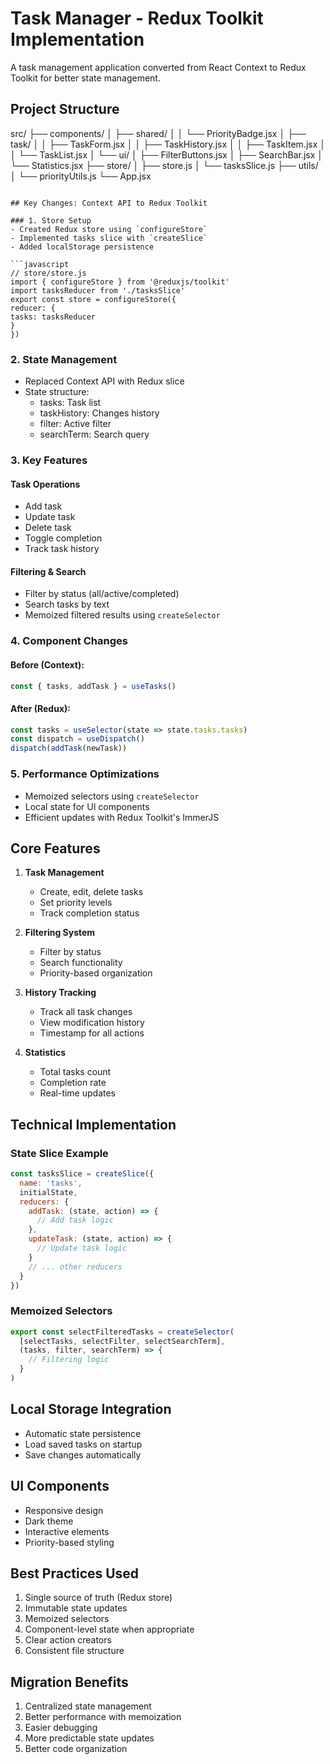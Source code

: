# Task Manager - Redux Toolkit Implementation

A task management application converted from React Context to Redux Toolkit for better state management.

## Project Structure

src/
├── components/
│ ├── shared/
│ │ └── PriorityBadge.jsx
│ ├── task/
│ │ ├── TaskForm.jsx
│ │ ├── TaskHistory.jsx
│ │ ├── TaskItem.jsx
│ │ └── TaskList.jsx
│ └── ui/
│ ├── FilterButtons.jsx
│ ├── SearchBar.jsx
│ └── Statistics.jsx
├── store/
│ ├── store.js
│ └── tasksSlice.js
├── utils/
│ └── priorityUtils.js
└── App.jsx
```

## Key Changes: Context API to Redux Toolkit

### 1. Store Setup
- Created Redux store using `configureStore`
- Implemented tasks slice with `createSlice`
- Added localStorage persistence

```javascript
// store/store.js
import { configureStore } from '@reduxjs/toolkit'
import tasksReducer from './tasksSlice'
export const store = configureStore({
reducer: {
tasks: tasksReducer
}
})
```

### 2. State Management
- Replaced Context API with Redux slice
- State structure:
  - tasks: Task list
  - taskHistory: Changes history
  - filter: Active filter
  - searchTerm: Search query

### 3. Key Features

#### Task Operations
- Add task
- Update task
- Delete task
- Toggle completion
- Track task history

#### Filtering & Search
- Filter by status (all/active/completed)
- Search tasks by text
- Memoized filtered results using `createSelector`

### 4. Component Changes

#### Before (Context):
```javascript
const { tasks, addTask } = useTasks()
```

#### After (Redux):
```javascript
const tasks = useSelector(state => state.tasks.tasks)
const dispatch = useDispatch()
dispatch(addTask(newTask))
```

### 5. Performance Optimizations
- Memoized selectors using `createSelector`
- Local state for UI components
- Efficient updates with Redux Toolkit's ImmerJS

## Core Features

1. **Task Management**
   - Create, edit, delete tasks
   - Set priority levels
   - Track completion status

2. **Filtering System**
   - Filter by status
   - Search functionality
   - Priority-based organization

3. **History Tracking**
   - Track all task changes
   - View modification history
   - Timestamp for all actions

4. **Statistics**
   - Total tasks count
   - Completion rate
   - Real-time updates

## Technical Implementation

### State Slice Example
```javascript
const tasksSlice = createSlice({
  name: 'tasks',
  initialState,
  reducers: {
    addTask: (state, action) => {
      // Add task logic
    },
    updateTask: (state, action) => {
      // Update task logic
    }
    // ... other reducers
  }
})
```

### Memoized Selectors
```javascript
export const selectFilteredTasks = createSelector(
  [selectTasks, selectFilter, selectSearchTerm],
  (tasks, filter, searchTerm) => {
    // Filtering logic
  }
)
```

## Local Storage Integration
- Automatic state persistence
- Load saved tasks on startup
- Save changes automatically

## UI Components
- Responsive design
- Dark theme
- Interactive elements
- Priority-based styling

## Best Practices Used
1. Single source of truth (Redux store)
2. Immutable state updates
3. Memoized selectors
4. Component-level state when appropriate
5. Clear action creators
6. Consistent file structure

## Migration Benefits
1. Centralized state management
2. Better performance with memoization
3. Easier debugging
4. More predictable state updates
5. Better code organization